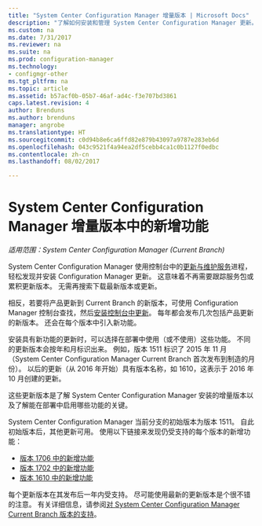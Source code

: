```yaml
---
title: "System Center Configuration Manager 增量版本 | Microsoft Docs"
description: "了解如何安装和管理 System Center Configuration Manager 更新。"
ms.custom: na
ms.date: 7/31/2017
ms.reviewer: na
ms.suite: na
ms.prod: configuration-manager
ms.technology:
- configmgr-other
ms.tgt_pltfrm: na
ms.topic: article
ms.assetid: b57acf0b-05b7-46af-ad4c-f3e707bd3861
caps.latest.revision: 4
author: Brenduns
ms.author: brenduns
manager: angrobe
ms.translationtype: HT
ms.sourcegitcommit: c0d94b8e6ca6ffd82e879b43097a9787e283eb6d
ms.openlocfilehash: 043c9521f4a94ea2df5cebb4ca1c0b1127f0edbc
ms.contentlocale: zh-cn
ms.lasthandoff: 08/02/2017

---
```

# <a name="whats-new-in-system-center-configuration-manager-incremental-versions"></a>System Center Configuration Manager 增量版本中的新增功能

*适用范围：System Center Configuration Manager (Current Branch)*




 System Center Configuration Manager 使用控制台中的[更新与维护服务](/sccm/core/servers/manage/updates)进程，轻松发现并安装 Configuration Manager 更新。 这意味着不再需要跟踪服务包或累积更新版本。 无需再搜索下载最新版本或更新。

 相反，若要将产品更新到 Current Branch 的新版本，可使用 Configuration Manager 控制台查找，然后[安装控制台中更新](../../../core/servers/manage/install-in-console-updates.md)。 每年都会发布几次包括产品更新的新版本。 还会在每个版本中引入新功能。  

 安装具有新功能的更新时，可以选择在部署中使用（或不使用）这些功能。 不同的更新版本会按年和月标识出来。 例如，版本 1511 标识了 2015 年 11 月（System Center Configuration Manager Current Branch 首次发布到制造的月份）。 以后的更新（从 2016 年开始）具有版本名称，如 1610，这表示于 2016 年 10 月创建的更新。

 这些更新版本是了解 System Center Configuration Manager 安装的增量版本以及了解能在部署中启用哪些功能的关键。

 System Center Configuration Manager 当前分支的初始版本为版本 1511。 自此初始版本后，其他更新可用。 使用以下链接来发现仍受支持的每个版本的新增功能：
  - [版本 1706 中的新增功能](../../../core/plan-design/changes/whats-new-in-version-1706.md)  
  - [版本 1702 中的新增功能](../../../core/plan-design/changes/whats-new-in-version-1702.md)
  - [版本 1610 中的新增功能](../../../core/plan-design/changes/whats-new-in-version-1610.md)


 每个更新版本在其发布后一年内受支持。 尽可能使用最新的更新版本是个很不错的注意。 有关详细信息，请参阅[对 System Center Configuration Manager Current Branch 版本的支持](../../../core/servers/manage/current-branch-versions-supported.md)。  

